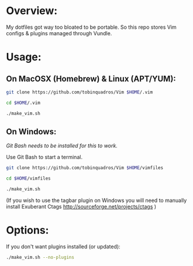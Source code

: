 # Overview:

My dotfiles got way too bloated to be portable. So this repo stores Vim configs
& plugins managed through Vundle.

# Usage:

## On MacOSX (Homebrew) & Linux (APT/YUM):

```sh
git clone https://github.com/tobinquadros/Vim $HOME/.vim

cd $HOME/.vim

./make_vim.sh
```

## On Windows:

_Git Bash needs to be installed for this to work._

Use Git Bash to start a terminal.

```sh
git clone https://github.com/tobinquadros/Vim $HOME/vimfiles

cd $HOME/vimfiles

./make_vim.sh
```

(If you wish to use the tagbar plugin on Windows you will need to manually
install Exuberant Ctags http://sourceforge.net/projects/ctags )

# Options:

If you don't want plugins installed (or updated):

```sh
./make_vim.sh --no-plugins
```

